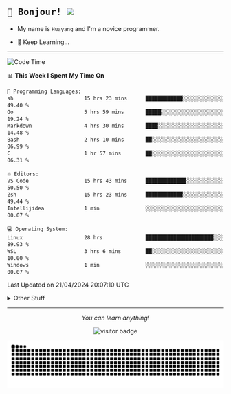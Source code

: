 <h2>
    <samp>🎉 Bonjour!  <img src="https://media.giphy.com/media/mGcNjsfWAjY5AEZNw6/giphy.gif" width="50"></samp>
</h2>

* My name is `Huayang` and I'm a novice programmer.


* 🧐 Keep Learning...

<hr>

<!--START_SECTION:waka-->
![Code Time](http://img.shields.io/badge/Code%20Time-2%2C312%20hrs%2015%20mins-blue)

📊 **This Week I Spent My Time On** 

```text
💬 Programming Languages: 
sh                       15 hrs 23 mins      ████████████░░░░░░░░░░░░░   49.40 % 
Go                       5 hrs 59 mins       █████░░░░░░░░░░░░░░░░░░░░   19.24 % 
Markdown                 4 hrs 30 mins       ████░░░░░░░░░░░░░░░░░░░░░   14.48 % 
Bash                     2 hrs 10 mins       ██░░░░░░░░░░░░░░░░░░░░░░░   06.99 % 
C                        1 hr 57 mins        ██░░░░░░░░░░░░░░░░░░░░░░░   06.31 % 

🔥 Editors: 
VS Code                  15 hrs 43 mins      █████████████░░░░░░░░░░░░   50.50 % 
Zsh                      15 hrs 23 mins      ████████████░░░░░░░░░░░░░   49.44 % 
Intellijidea             1 min               ░░░░░░░░░░░░░░░░░░░░░░░░░   00.07 % 

💻 Operating System: 
Linux                    28 hrs              ██████████████████████░░░   89.93 % 
WSL                      3 hrs 6 mins        ██░░░░░░░░░░░░░░░░░░░░░░░   10.00 % 
Windows                  1 min               ░░░░░░░░░░░░░░░░░░░░░░░░░   00.07 % 
```


 Last Updated on 21/04/2024 20:07:10 UTC
<!--END_SECTION:waka-->

<details>
    <summary>Other Stuff</summary>

* 🛠️ Skills
<!-- 
<p align="center">
  <a href="https://skillicons.dev">
    <img src="https://skillicons.dev/icons?i=c,python,cpp,go,react,js,ts,rust,java,haskell,ruby,kotlin,scala,kubernetes,docker,grafana,jenkins,nginx,nestjs,nextjs,rabbitmq,postgres,kafka,redis,graphql,mysql,linux,md,git,vim,vscode,visualstudio,stackoverflow" />
  </a>
</p>
-->    
<p align="center">
    <img src="https://api.githubtrends.io/user/svg/XmchxUp/langs?time_range=one_year&include_private=True" />
    <img src="https://api.githubtrends.io/user/svg/XmchxUp/repos?time_range=one_year&include_private=True" />
</p>

* 🏆 Some GitHub statistical reports:

<p align="center">
    <img src="/github-metrics.svg" alt="github metrics" style='visibility:visible' />    
</p>

<p align="center">  
    <img height="180em" src="https://github-readme-stats.vercel.app/api?username=xmchxup&hide_border=true&show_icons=true&include_all_commits=true&bg_color=0,EC6C6C,FFD479,FFFC79,73FA79&theme=graywhite&locale=en" />
    <img height="180em" src="https://github-readme-stats.vercel.app/api/top-langs/?username=xmchxup&hide=css,scss,html&langs_count=8&hide_border=true&layout=compact&bg_color=0,73FA79,73FDFF,D783FF&theme=graywhite&locale=en" />
</p>


<img width="100%" src="https://github-profile-trophy.vercel.app/?username=xmchxup&column=7" />

</details>


<hr>


<p align="center">
    <i>You can learn anything!</i>
    <p align="center">
        <img src="https://visitor-badge.laobi.icu/badge?page_id=xmchxup" alt="visitor badge"/>       
    </p>
</p>

<picture>
  <source media="(prefers-color-scheme: dark)" srcset="https://raw.githubusercontent.com/XmchxUp/XmchxUp/output/github-snake-dark.svg" />
  <source media="(prefers-color-scheme: light)" srcset="https://raw.githubusercontent.com/XmchxUp/XmchxUp/output/github-snake.svg" />
  <img alt="github-snake" src="https://raw.githubusercontent.com/XmchxUp/XmchxUp/output/github-snake.svg" />
</picture>



